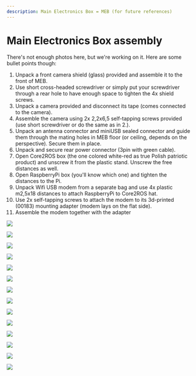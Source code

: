 ```yaml
---
description: Main Electronics Box = MEB (for future references)
---
```


# Main Electronics Box assembly

There's not enough photos here, but we're working on it. Here are some bullet points though:

1. Unpack a front camera shield \(glass\) provided and assemble it to the front of MEB.
2. Use short cross-headed screwdriver or simply put your screwdriver through a rear hole to have enough space to tighten the 4x shield screws.
3. Unpack a camera provided and disconnect its tape \(comes connected to the camera\).
4. Assemble the camera using 2x 2,2x6,5 self-tapping screws provided \(use short screwdriver or do the same as in 2.\).
5. Unpack an antenna connector and miniUSB sealed connector and guide them through the mating holes in MEB floor \(or ceiling, depends on the perspective\). Secure them in place.
6. Unpack and secure rear power connector \(3pin with green cable\).
7. Open Core2ROS box \(the one colored white-red as true Polish patriotic product\) and unscrew it from the plastic stand. Unscrew the free distances as well.
8. Open RaspberryPi box \(you'll know which one\) and tighten the distances to the Pi.
9. Unpack Wifi USB modem from a separate bag and use 4x plastic m2,5x18 distances to attach RaspberryPi to Core2ROS hat.
10. Use 2x self-tapping screws to attach the modem to its 3d-printed \(00183\) mounting adapter \(modem lays on the flat side\).
11. Assemble the modem together with the adapter 

![](../.gitbook/assets/img_20190515_134256.jpg)

![](../.gitbook/assets/img_20190515_134314.jpg)

![](../.gitbook/assets/img_20190515_134357.jpg)

![](../.gitbook/assets/img_20190515_134414.jpg)

![](../.gitbook/assets/img_20190515_134424.jpg)

![](../.gitbook/assets/img_20190515_134437.jpg)

![](../.gitbook/assets/img_20190515_134455.jpg)

![](../.gitbook/assets/img_20190515_134546.jpg)

![](../.gitbook/assets/img_20190515_134817.jpg)

![](../.gitbook/assets/img_20190515_134611.jpg)

![](../.gitbook/assets/img_20190515_134614.jpg)

![](../.gitbook/assets/img_20190515_134624.jpg)

![](../.gitbook/assets/img_20190515_134701.jpg)

![](../.gitbook/assets/img_20190515_134735.jpg)



